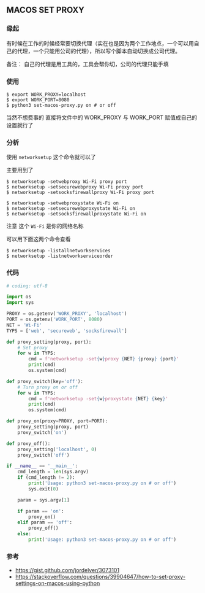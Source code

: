 ## MACOS SET PROXY

### 缘起

有时候在工作的时候经常要切换代理（实在也是因为两个工作地点，一个可以用自己的代理，一个只能用公司的代理），所以写个脚本自动切换成公司代理。

备注： 自己的代理是用工具的，工具会帮你切，公司的代理只能手填

### 使用

```command
$ export WORK_PROXY=localhost
$ export WORK_PORT=8080
$ python3 set-macos-proxy.py on # or off
```

当然不想费事的 直接将文件中的 WORK_PROXY 与 WORK_PORT 赋值成自己的设置就行了

### 分析

使用 `networksetup` 这个命令就可以了 

主要用到了

```command
$ networksetup -setwebproxy Wi-Fi proxy port
$ networksetup -setsecurewebproxy Wi-Fi proxy port
$ networksetup -setsocksfirewallproxy Wi-Fi proxy port

$ networksetup -setwebproxystate Wi-Fi on
$ networksetup -setsecurewebproxystate Wi-Fi on
$ networksetup -setsocksfirewallproxystate Wi-Fi on
```

注意 这个 `Wi-Fi` 是你的网络名称

可以用下面这两个命令查看

```command
$ networksetup -listallnetworkservices
$ networksetup -listnetworkserviceorder
```

### 代码

```python
# coding: utf-8

import os
import sys

PROXY = os.getenv('WORK_PROXY', 'localhost')
PORT = os.getenv('WORK_PORT', 8080)
NET = 'Wi-Fi'
TYPS = ['web', 'secureweb', 'socksfirewall']

def proxy_setting(proxy, port):
    # Set proxy
    for w in TYPS:
        cmd = f'networksetup -set{w}proxy {NET} {proxy} {port}'
        print(cmd)
        os.system(cmd)

def proxy_switch(key='off'):
    # Turn proxy on or off
    for w in TYPS:
        cmd = f'networksetup -set{w}proxystate {NET} {key}'
        print(cmd)
        os.system(cmd)

def proxy_on(proxy=PROXY, port=PORT):
    proxy_setting(proxy, port)
    proxy_switch('on')

def proxy_off():
    proxy_setting('localhost', 0)
    proxy_switch('off')

if __name__ == '__main__':
    cmd_length = len(sys.argv)
    if (cmd_length != 2):
        print('Usage: python3 set-macos-proxy.py on # or off')
        sys.exit(0)

    param = sys.argv[1]

    if param == 'on':
        proxy_on()
    elif param == 'off':
        proxy_off()
    else:
        print('Usage: python3 set-macos-proxy.py on # or off')

```

### 参考

* https://gist.github.com/jordelver/3073101
* https://stackoverflow.com/questions/39904647/how-to-set-proxy-settings-on-macos-using-python